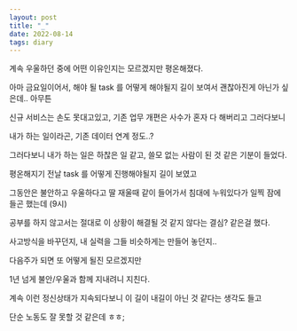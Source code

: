 ```yaml
---
layout: post
title: "_"
date: 2022-08-14
tags: diary
---
```


계속 우울하던 중에 어떤 이유인지는 모르겠지만 평온해졌다.

아마 금요일이어서, 해야 될 task 를 어떻게 해야될지 길이 보여서 괜찮아진게 아닌가 싶은데.. 아무튼

신규 서비스는 손도 못대고있고, 기존 업무 개편은 사수가 혼자 다 해버리고 그러다보니

내가 하는 일이라곤, 기존 데이터 연계 정도..?

그러다보니 내가 하는 일은 하찮은 일 같고, 쓸모 없는 사람이 된 것 같은 기분이 들었다.



평온해지기 전날 task 를 어떻게 진행해야될지 길이 보였고

그동안은 불안하고 우울하다고 딸 재울때 같이 들어가서 침대에 누워있다가 일찍 잠에 들곤 했는데 (9시)

공부를 하지 않고서는 절대로 이 상황이 해결될 것 같지 않다는 결심? 같은걸 했다.

사고방식을 바꾸던지, 내 실력을 그들 비슷하게는 만들어 놓던지..



다음주가 되면 또 어떻게 될진 모르겠지만

1년 넘게 불안/우울과 함께 지내려니 지친다.

계속 이런 정신상태가 지속되다보니 이 길이 내길이 아닌 것 같다는 생각도 들고

단순 노동도 잘 못할 것 같은데 ㅎㅎ;
